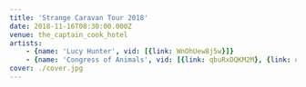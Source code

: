 ```yaml
---
title: 'Strange Caravan Tour 2018'
date: 2018-11-16T08:30:00.000Z
venue: the_captain_cook_hotel
artists:
    - {name: 'Lucy Hunter', vid: [{link: WnOhUew8j5w}]}
    - {name: 'Congress of Animals', vid: [{link: qbuRxDQKM2M}, {link: qubSS3FBAQw}, {link: VUU3jsBnscM}, {title: 'Burning sun', link: KZS5-alayaE}]}
cover: ./cover.jpg
---
```

